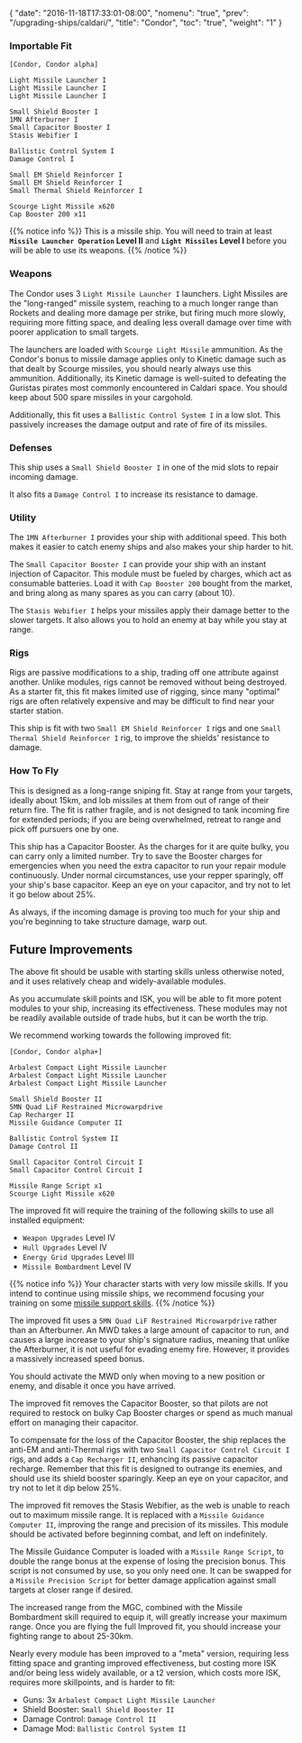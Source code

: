 {
  "date": "2016-11-18T17:33:01-08:00",
  "nomenu": "true",
  "prev": "/upgrading-ships/caldari/",
  "title": "Condor",
  "toc": "true",
  "weight": "1"
}

### Importable Fit
    [Condor, Condor alpha]

    Light Missile Launcher I
    Light Missile Launcher I
    Light Missile Launcher I

    Small Shield Booster I
    1MN Afterburner I
    Small Capacitor Booster I
    Stasis Webifier I

    Ballistic Control System I
    Damage Control I

    Small EM Shield Reinforcer I
    Small EM Shield Reinforcer I
    Small Thermal Shield Reinforcer I

    Scourge Light Missile x620
    Cap Booster 200 x11

{{% notice info %}}
This is a missile ship.  You will need to train at least **`Missile Launcher Operation` Level II**
and **`Light Missiles` Level I** before you will be able to use its weapons.
{{% /notice %}}

### Weapons

The Condor uses 3 `Light Missile Launcher I` launchers.
Light Missiles are the "long-ranged" missile system, reaching to a much longer range
than Rockets and dealing more damage per strike, but firing much more slowly,
requiring more fitting space, and dealing less overall damage over time with poorer application to small targets.

The launchers are loaded with `Scourge Light Missile` ammunition.
As the Condor's bonus to missile damage applies only to Kinetic damage
such as that dealt by Scourge missiles, you should nearly always use this ammunition.
Additionally, its Kinetic damage is well-suited to defeating the Guristas pirates
most commonly encountered in Caldari space.
You should keep about 500 spare missiles in your cargohold.

Additionally, this fit uses a `Ballistic Control System I` in a low slot.
This passively increases the damage output and rate of fire of its missiles.

### Defenses

This ship uses a `Small Shield Booster I` in one of the mid slots to repair incoming damage.

It also fits a `Damage Control I` to increase its resistance to damage.

### Utility

The `1MN Afterburner I` provides your ship with additional speed. This both makes it easier to
catch enemy ships and also makes your ship harder to hit.

The `Small Capacitor Booster I` can provide your ship with an instant injection of Capacitor.
This module must be fueled by charges, which act as consumable batteries.  Load it with 
`Cap Booster 200` bought from the market, and bring along as many spares as you can carry (about 10).

The `Stasis Webifier I` helps your missiles apply their damage better to the slower targets.
It also allows you to hold an enemy at bay while you stay at range.

### Rigs

Rigs are passive modifications to a ship, trading off one attribute against another.
Unlike modules, rigs cannot be removed without being destroyed. 
As a starter fit, this fit makes limited use of rigging, since many "optimal" rigs
are often relatively expensive and may be difficult to find near your starter station.

This ship is fit with two `Small EM Shield Reinforcer I` rigs
and one `Small Thermal Shield Reinforcer I` rig, to improve the shields' resistance to damage.

### How To Fly

This is designed as a long-range sniping fit.  Stay at range from your targets,
ideally about 15km, and lob missiles at them from out of range of their return fire.
The fit is rather fragile, and is not designed to tank incoming fire for extended periods;
if you are being overwhelmed, retreat to range and pick off pursuers one by one.

This ship has a Capacitor Booster.  As the charges for it are quite bulky,
you can carry only a limited number.  Try to save the Booster charges for emergencies
when you need the extra capacitor to run your repair module continuously. 
Under normal circumstances, use your repper sparingly, off your ship's base capacitor.
Keep an eye on your capacitor, and try not to let it go below about 25%.

As always, if the incoming damage is proving too much for your ship
and you're beginning to take structure damage, warp out.

## Future Improvements

The above fit should be usable with starting skills unless otherwise noted,
and it uses relatively cheap and widely-available modules.  

As you accumulate skill points and ISK, you will be able to fit more potent
modules to your ship, increasing its effectiveness.  These modules may not be
readily available outside of trade hubs, but it can be worth the trip.

We recommend working towards the following improved fit:

    [Condor, Condor alpha+]

    Arbalest Compact Light Missile Launcher
    Arbalest Compact Light Missile Launcher
    Arbalest Compact Light Missile Launcher

    Small Shield Booster II
    5MN Quad LiF Restrained Microwarpdrive
    Cap Recharger II
    Missile Guidance Computer II

    Ballistic Control System II
    Damage Control II

    Small Capacitor Control Circuit I
    Small Capacitor Control Circuit I

    Missile Range Script x1
    Scourge Light Missile x620

The improved fit will require the training of the following skills to use all installed equipment:

 * `Weapon Upgrades` Level IV
 * `Hull Upgrades` Level IV
 * `Energy Grid Upgrades` Level III
 * `Missile Bombardment` Level IV
 
{{% notice info %}}
Your character starts with very low missile skills.  If you intend to continue
using missile ships, we recommend focusing your training on some 
[missile support skills](/training/combat/#missile-skills).
{{% /notice %}}

The improved fit uses a `5MN Quad LiF Restrained Microwarpdrive` rather than an Afterburner.
An MWD takes a large amount of capacitor to run, 
and causes a large increase to your ship's signature radius,
meaning that unlike the Afterburner, it is not useful for evading enemy fire.
However, it provides a massively increased speed bonus.

You should activate the MWD only when moving to a new position or enemy,
and disable it once you have arrived.

The improved fit removes the Capacitor Booster, so that pilots are not required to restock on bulky Cap Booster charges or spend as much manual effort on managing their capacitor.

To compensate for the loss of the Capacitor Booster, the ship replaces the anti-EM and anti-Thermal rigs
with two `Small Capacitor Control Circuit I` rigs, and adds a `Cap Recharger II`, enhancing
its passive capacitor recharge.  Remember that this fit is designed to outrange its enemies,
and should use its shield booster sparingly.  Keep an eye on your capacitor, and try
not to let it dip below 25%.

The improved fit removes the Stasis Webifier, as the web is unable to reach out to maximum missile range.
It is replaced with a `Missile Guidance Computer II`, improving the range and precision of its missiles.
This module should be activated before beginning combat, and left on indefinitely.

The Missile Guidance Computer is loaded with a `Missile Range Script`, to double the range
bonus at the expense of losing the precision bonus.  This script is not consumed by use,
so you only need one.  It can be swapped for a `Missile Precision Script` for better damage application
against small targets at closer range if desired.

The increased range from the MGC, combined with the Missile Bombardment skill required to equip it,
will greatly increase your maximum range.  Once you are flying the full Improved fit,
you should increase your fighting range to about 25-30km.

Nearly every module has been improved to a "meta" version, requiring less fitting space
and granting improved effectiveness, but costing more ISK and/or being less widely available,
or a t2 version, which costs more ISK, requires more skillpoints, and is harder to fit:

 * Guns: 3x `Arbalest Compact Light Missile Launcher`
 * Shield Booster: `Small Shield Booster II`
 * Damage Control: `Damage Control II`
 * Damage Mod: `Ballistic Control System II`
